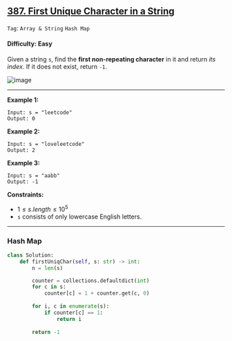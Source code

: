 ## [387. First Unique Character in a String](https://leetcode.com/problems/first-unique-character-in-a-string)

```Tag```: ```Array & String``` ```Hash Map```

#### Difficulty: Easy

Given a string ```s```, find the __first non-repeating character__ in it and return _its index_. If it does not exist, return ```-1```.

![image](https://github.com/quananhle/Python/assets/35042430/f78361da-aa7c-46b2-8efe-da5c3a2c3519)

---

__Example 1:__
```
Input: s = "leetcode"
Output: 0
```

__Example 2:__
```
Input: s = "loveleetcode"
Output: 2
```

__Example 3:__
```
Input: s = "aabb"
Output: -1
```

__Constraints:__

- $1 \le s.length \le 10^5$
- ```s``` consists of only lowercase English letters.

---

### Hash Map

```Python
class Solution:
    def firstUniqChar(self, s: str) -> int:
        n = len(s)

        counter = collections.defaultdict(int)
        for c in s:
            counter[c] = 1 + counter.get(c, 0)
        
        for i, c in enumerate(s):
            if counter[c] == 1:
                return i
        
        return -1
```
